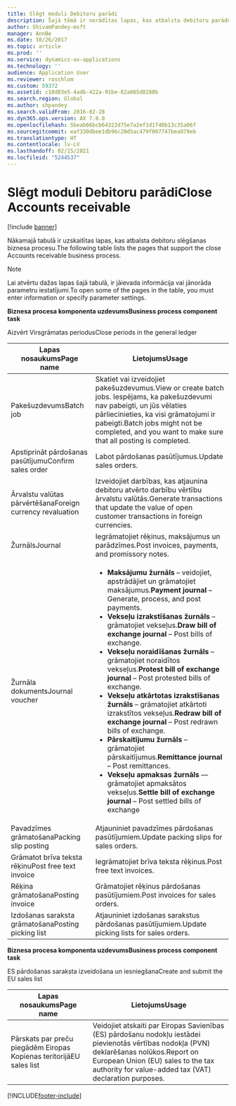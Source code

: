 ```yaml
---
title: Slēgt moduli Debitoru parādi
description: Šajā tēmā ir norādītas lapas, kas atbalsta debitoru parādu slēgšanas biznesa procesu.
author: ShivamPandey-msft
manager: AnnBe
ms.date: 10/26/2017
ms.topic: article
ms.prod: ''
ms.service: dynamics-ax-applications
ms.technology: ''
audience: Application User
ms.reviewer: roschlom
ms.custom: 59372
ms.assetid: c18d83e5-4adb-422a-91be-82a665d8288b
ms.search.region: Global
ms.author: shpandey
ms.search.validFrom: 2016-02-28
ms.dyn365.ops.version: AX 7.0.0
ms.openlocfilehash: 5beab66bcb64322d75e7a2ef1d1f40b13c35a06f
ms.sourcegitcommit: eaf330dbee1db96c20d5ac479f007747bea079eb
ms.translationtype: HT
ms.contentlocale: lv-LV
ms.lasthandoff: 02/15/2021
ms.locfileid: "5244537"
---
```

# <a name="close-accounts-receivable"></a><span data-ttu-id="e2a97-103">Slēgt moduli Debitoru parādi</span><span class="sxs-lookup"><span data-stu-id="e2a97-103">Close Accounts receivable</span></span>

[!include [banner](../includes/banner.md)]

<span data-ttu-id="e2a97-104">Nākamajā tabulā ir uzskaitītas lapas, kas atbalsta debitoru slēgšanas biznesa procesu.</span><span class="sxs-lookup"><span data-stu-id="e2a97-104">The following table lists the pages that support the close Accounts receivable business process.</span></span>

> [!NOTE] 
> <span data-ttu-id="e2a97-105">Lai atvērtu dažas lapas šajā tabulā, ir jāievada informācija vai jānorāda parametru iestatījumi.</span><span class="sxs-lookup"><span data-stu-id="e2a97-105">To open some of the pages in the table, you must enter information or specify parameter settings.</span></span>

<span data-ttu-id="e2a97-106">**Biznesa procesa komponenta uzdevums**</span><span class="sxs-lookup"><span data-stu-id="e2a97-106">**Business process component task**</span></span>                   

<span data-ttu-id="e2a97-107">Aizvērt Virsgrāmatas periodus</span><span class="sxs-lookup"><span data-stu-id="e2a97-107">Close periods in the general ledger</span></span>

| <span data-ttu-id="e2a97-108">Lapas nosaukums</span><span class="sxs-lookup"><span data-stu-id="e2a97-108">Page name</span></span>                            | <span data-ttu-id="e2a97-109">Lietojums</span><span class="sxs-lookup"><span data-stu-id="e2a97-109">Usage</span></span>                                                                                      |
|--------------------------------------|--------------------------------------------------------------------------------------------|
|<span data-ttu-id="e2a97-110">Pakešuzdevums</span><span class="sxs-lookup"><span data-stu-id="e2a97-110">Batch job</span></span>                             | <span data-ttu-id="e2a97-111">Skatiet vai izveidojiet pakešuzdevumus.</span><span class="sxs-lookup"><span data-stu-id="e2a97-111">View or create batch jobs.</span></span> <span data-ttu-id="e2a97-112">Iespējams, ka pakešuzdevumi nav pabeigti, un jūs vēlaties pārliecinieties, ka visi grāmatojumi ir pabeigti.</span><span class="sxs-lookup"><span data-stu-id="e2a97-112">Batch jobs might not be completed, and you want to make sure that all posting is completed.</span></span>                                                                                                               |
|<span data-ttu-id="e2a97-113">Apstiprināt pārdošanas pasūtījumu</span><span class="sxs-lookup"><span data-stu-id="e2a97-113">Confirm sales order</span></span>                   | <span data-ttu-id="e2a97-114">Labot pārdošanas pasūtījumus.</span><span class="sxs-lookup"><span data-stu-id="e2a97-114">Update sales orders.</span></span>                                                                       |
|<span data-ttu-id="e2a97-115">Ārvalstu valūtas pārvērtēšana</span><span class="sxs-lookup"><span data-stu-id="e2a97-115">Foreign currency revaluation</span></span>          | <span data-ttu-id="e2a97-116">Izveidojiet darbības, kas atjaunina debitoru atvērto darbību vērtību ārvalstu valūtās.</span><span class="sxs-lookup"><span data-stu-id="e2a97-116">Generate transactions that update the value of open customer transactions in foreign currencies.</span></span>                                                                                                                         |
| <span data-ttu-id="e2a97-117">Žurnāls</span><span class="sxs-lookup"><span data-stu-id="e2a97-117">Journal</span></span>                              | <span data-ttu-id="e2a97-118">Iegrāmatojiet rēķinus, maksājumus un parādzīmes.</span><span class="sxs-lookup"><span data-stu-id="e2a97-118">Post invoices, payments, and promissory notes.</span></span>                                             |
| <span data-ttu-id="e2a97-119">Žurnāla dokuments</span><span class="sxs-lookup"><span data-stu-id="e2a97-119">Journal voucher</span></span>                      |<ul><li><span data-ttu-id="e2a97-120">**Maksājumu žurnāls** – veidojiet, apstrādājiet un grāmatojiet maksājumus.</span><span class="sxs-lookup"><span data-stu-id="e2a97-120">**Payment journal** – Generate, process, and post payments.</span></span></li><li><span data-ttu-id="e2a97-121">**Vekseļu izrakstīšanas žurnāls** – grāmatojiet vekseļus.</span><span class="sxs-lookup"><span data-stu-id="e2a97-121">**Draw bill of exchange journal** – Post bills of exchange.</span></span></li><li><span data-ttu-id="e2a97-122">**Vekseļu noraidīšanas žurnāls** – grāmatojiet noraidītos vekseļus.</span><span class="sxs-lookup"><span data-stu-id="e2a97-122">**Protest bill of exchange journal** – Post protested bills of exchange.</span></span></li><li><span data-ttu-id="e2a97-123">**Vekseļu atkārtotas izrakstīšanas žurnāls** – grāmatojiet atkārtoti izrakstītos vekseļus.</span><span class="sxs-lookup"><span data-stu-id="e2a97-123">**Redraw bill of exchange journal** – Post redrawn bills of exchange.</span></span></li><li><span data-ttu-id="e2a97-124">**Pārskaitījumu žurnāls** – grāmatojiet pārskaitījumus.</span><span class="sxs-lookup"><span data-stu-id="e2a97-124">**Remittance journal** – Post remittances.</span></span></li><li><span data-ttu-id="e2a97-125">**Vekseļu apmaksas žurnāls** — grāmatojiet apmaksātos vekseļus.</span><span class="sxs-lookup"><span data-stu-id="e2a97-125">**Settle bill of exchange journal** – Post settled bills of exchange</span></span></li></ul>                   |
| <span data-ttu-id="e2a97-126">Pavadzīmes grāmatošana</span><span class="sxs-lookup"><span data-stu-id="e2a97-126">Packing slip posting</span></span>                 | <span data-ttu-id="e2a97-127">Atjauniniet pavadzīmes pārdošanas pasūtījumiem.</span><span class="sxs-lookup"><span data-stu-id="e2a97-127">Update packing slips for sales orders.</span></span>                                                     |
| <span data-ttu-id="e2a97-128">Grāmatot brīva teksta rēķinu</span><span class="sxs-lookup"><span data-stu-id="e2a97-128">Post free text invoice</span></span>               | <span data-ttu-id="e2a97-129">Iegrāmatojiet brīva teksta rēķinus.</span><span class="sxs-lookup"><span data-stu-id="e2a97-129">Post free text invoices.</span></span>                                                                   |
| <span data-ttu-id="e2a97-130">Rēķina grāmatošana</span><span class="sxs-lookup"><span data-stu-id="e2a97-130">Posting invoice</span></span>                      | <span data-ttu-id="e2a97-131">Grāmatojiet rēķinus pārdošanas pasūtījumiem.</span><span class="sxs-lookup"><span data-stu-id="e2a97-131">Post invoices for sales orders.</span></span>                                                            |
| <span data-ttu-id="e2a97-132">Izdošanas saraksta grāmatošana</span><span class="sxs-lookup"><span data-stu-id="e2a97-132">Posting picking list</span></span>                 |<span data-ttu-id="e2a97-133">Atjauniniet izdošanas sarakstus pārdošanas pasūtījumiem.</span><span class="sxs-lookup"><span data-stu-id="e2a97-133">Update picking lists for sales orders.</span></span>                                                      |

<span data-ttu-id="e2a97-134">**Biznesa procesa komponenta uzdevums**</span><span class="sxs-lookup"><span data-stu-id="e2a97-134">**Business process component task**</span></span>   

<span data-ttu-id="e2a97-135">ES pārdošanas saraksta izveidošana un iesniegšana</span><span class="sxs-lookup"><span data-stu-id="e2a97-135">Create and submit the EU sales list</span></span>

| <span data-ttu-id="e2a97-136">Lapas nosaukums</span><span class="sxs-lookup"><span data-stu-id="e2a97-136">Page name</span></span>                            | <span data-ttu-id="e2a97-137">Lietojums</span><span class="sxs-lookup"><span data-stu-id="e2a97-137">Usage</span></span>                                                                                      |
|--------------------------------------|--------------------------------------------------------------------------------------------|
|<span data-ttu-id="e2a97-138">Pārskats par preču piegādēm Eiropas Kopienas teritorijā</span><span class="sxs-lookup"><span data-stu-id="e2a97-138">EU sales list</span></span>                         | <span data-ttu-id="e2a97-139">Veidojiet atskaiti par Eiropas Savienības (ES) pārdošanu nodokļu iestādei pievienotās vērtības nodokļa (PVN) deklarēšanas nolūkos.</span><span class="sxs-lookup"><span data-stu-id="e2a97-139">Report on European Union (EU) sales to the tax authority for value-added tax (VAT) declaration purposes.</span></span>                                                                                                                           |








[!INCLUDE[footer-include](../../includes/footer-banner.md)]